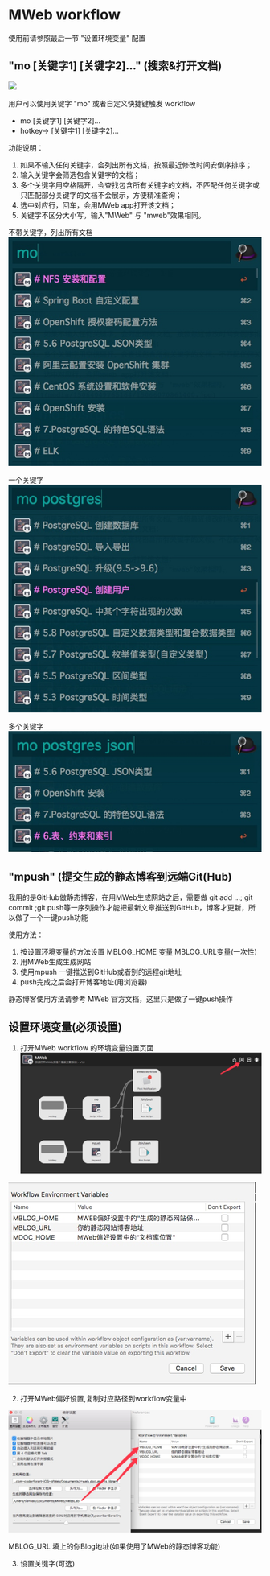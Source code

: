 # MWeb workflow

使用前请参照最后一节 "设置环境变量" 配置

## "mo [关键字1] [关键字2]..." (搜索&打开文档)
![](media/15064049765164/15066106070757.gif)

用户可以使用关键字 "mo" 或者自定义快捷键触发 workflow

* mo [关键字1] [关键字2]...
* hotkey-> [关键字1] [关键字2]...

功能说明：

1. 如果不输入任何关键字，会列出所有文档，按照最近修改时间安倒序排序；
2. 输入关键字会筛选包含关键字的文档；
3. 多个关键字用空格隔开，会查找包含所有关键字的文档，不匹配任何关键字或只匹配部分关键字的文档不会展示，方便精准查询；
4. 选中对应行，回车，会用MWeb app打开该文档；
5. 关键字不区分大小写，输入"MWeb" 与 "mweb"效果相同。

不带关键字，列出所有文档
![](media/15064049765164/15066073225111.jpg)

一个关键字
![](media/15064049765164/15066070861400.jpg)

多个关键字
![](media/15064049765164/15066070501779.jpg)

## "mpush" (提交生成的静态博客到远端Git(Hub)
我用的是GitHub做静态博客，在用MWeb生成网站之后，需要做 git add ...;  git commit ;git push等一序列操作才能把最新文章推送到GitHub，博客才更新，所以做了一个一键push功能

使用方法：

1. 按设置环境变量的方法设置 MBLOG_HOME 变量 MBLOG_URL变量(一次性)
2. 用MWeb生成生成网站
3. 使用mpush 一键推送到GitHub或者别的远程git地址
4. push完成之后会打开博客地址(用浏览器)

静态博客使用方法请参考 MWeb 官方文档，这里只是做了一键push操作


## 设置环境变量(必须设置)

1. 打开MWeb workflow 的环境变量设置页面
![](media/15064049765164/15066115985533.jpg)

![](media/15064049765164/15064062887034.jpg)

2. 打开MWeb偏好设置,复制对应路径到workflow变量中

![](media/15064049765164/15064063251094.jpg)

MBLOG_URL 填上的你Blog地址(如果使用了MWeb的静态博客功能)


3. 设置关键字(可选)


